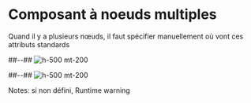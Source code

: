 <!-- .slide: class="two-column-layout" -->
# Composant à noeuds multiples

Quand il y a plusieurs nœuds, il faut spécifier manuellement où vont ces attributs standards

##--##
![h-500 mt-200](assets/images/school/fragments/multiple-nodes-definition.png)

##--##
![h-500 mt-200](assets/images/school/fragments/multiple-nodes-rendering.png)

Notes: si non défini, Runtime warning
